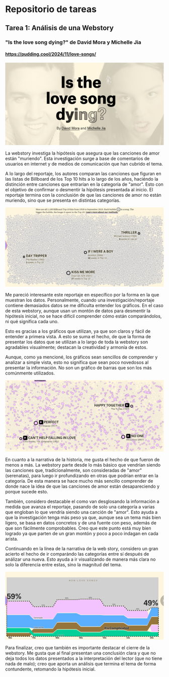 # Repositorio de tareas # 

## Tarea 1: Análisis de una Webstory #

### "Is the love song dying?" de David Mora y Michelle Jia ##
#### https://pudding.cool/2024/11/love-songs/ ##

![alt text](image.png)

La webstory investiga la hipótesis que asegura que las canciones de amor están "muriendo". Esta investigación surge a base de comentarios de usuarios en internet y de medios de comunicación que han cubrido el tema. 

A lo largo del reportaje, los autores comparan las canciones que figuran en las listas de Billboard de los Top 10 hits a lo largo de los años, haciéndo la distinción entre canciones que entrarían en la categoría de "amor". Esto con el objetivo de confirmar o desmentir la hipótesis presentada al inicio. El reportaje termina con la conclusión de que las canciones de amor no están muriendo, sino que se presenta en distintas categorías. 

![alt text](<Captura de pantalla 2025-08-25 221720.png>)

Me pareció interesante este reportaje en específico por la forma en la que muestran los datos. Personalmente, cuando una investigación/reportaje contiene demasiados datos se me dificulta entender los gráficos. En el caso de esta webstory, aunque usan un montón de datos para desmentir la hipótesis inicial, no se hace difícil comprender cómo están comparándolos, ni qué significa cada uno. 

Esto es gracias a los gráficos que utilizan, ya que son claros y fácil de entender a primera vista. A esto se suma el hecho, de que la forma de presentar los datos que se utilizan a lo largo de toda la webstory son agradables visualmente; destacan la creatividad y armonía de estos. 

Aunque, como ya mencioné, los gráficos sean sencillos de comprender y analizar a simple vista, esto no significa que sean poco novedosos al presentar la información. No son un gráfico de barras que son los más comúnmente utilizados. 

![alt text](<Captura de pantalla 2025-08-25 221220.png>)

En cuanto a la narrativa de la historia, me gusta el hecho de que fueron de menos a más. La webstory parte desde lo más básico que vendrían siendo las canciones que, tradicionalmente, son consideradas de "amor" (serenatas), para luego ir profundizando en otras que podrían entrar en la categoría. De esta manera se hace mucho más sencillo comprender de donde nace la idea de que las canciones de amor están desapareciendo y porque sucede esto.

También, considero destacable el como van desglosando la información a medida que avanza el reportaje, pasando de solo una categoría a varias que engloban lo que vendría siendo una canción de "amor". Esto ayuda a que la investigación tenga más peso ya que, aunque sea un tema más bien ligero, se basa en datos concretos y de una fuente con peso, además de que son fácilmente comprobables. Creo que este punto está muy bien logrado ya que parten de un gran montón y poco a poco indagan en cada arista.

Continuando en la línea de la narrativa de la web story, considero un gran acierto el hecho de ir comparándo las categorías entre sí después de análizar una nueva. Esto ayuda a ir visualizando de manera más clara no solo la diferencia entre estas, sino la magnitud del tema. 

![alt text](<Captura de pantalla 2025-08-25 220809.png>)

Para finalizar, creo que también es importante destacar el cierre de la webstory. Me gusta que al final presentan una conclusión clara y que no deja todos los datos presentados a la interpretación del lector (que no tiene nada de malo); creo que aporta un análisis que termina el tema de forma contundente, retomando la hipótesis inicial. 

